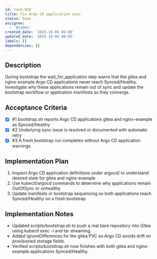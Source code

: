 ```yaml
---
id: task-018
title: Fix Argo CD application sync
status: Done
assignee:
  - '@codex'
created_date: '2025-10-04 06:00'
updated_date: '2025-10-04 08:03'
labels: []
dependencies: []
---
```


## Description

<!-- SECTION:DESCRIPTION:BEGIN -->
During bootstrap the wait_for_application step warns that the gitea and nginx-example Argo CD applications never reach Synced/Healthy. Investigate why these applications remain out of sync and update the bootstrap workflow or application manifests so they converge.
<!-- SECTION:DESCRIPTION:END -->

## Acceptance Criteria
<!-- AC:BEGIN -->
- [x] #1 bootstrap.sh reports Argo CD applications gitea and nginx-example as Synced/Healthy
- [x] #2 Underlying sync issue is resolved or documented with automatic retry
- [x] #3 A fresh bootstrap run completes without Argo CD application warnings
<!-- AC:END -->

## Implementation Plan

<!-- SECTION:PLAN:BEGIN -->
1. Inspect Argo CD application definitions under argocd/ to understand desired state for gitea and nginx-example
2. Use kubectl/argocd commands to determine why applications remain OutOfSync or unhealthy
3. Update manifests or bootstrap sequencing so both applications reach Synced/Healthy on a fresh bootstrap
<!-- SECTION:PLAN:END -->

## Implementation Notes

<!-- SECTION:NOTES:BEGIN -->
- Updated scripts/bootstrap.sh to push a real bare repository into Gitea using kubectl exec -i and tar streaming.
- Added ignoreDifferences for the gitea PVC so Argo CD avoids drift on provisioned storage fields.
- Verified scripts/bootstrap.sh now finishes with both gitea and nginx-example applications Synced/Healthy.
<!-- SECTION:NOTES:END -->
